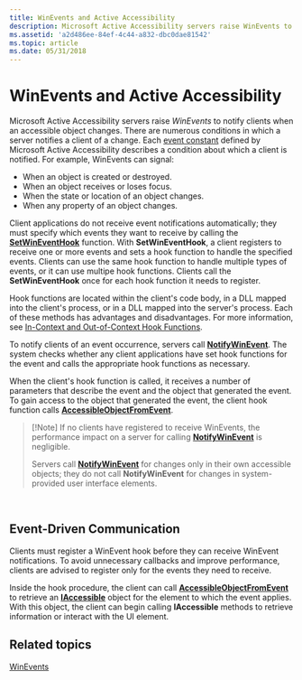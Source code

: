 ```yaml
---
title: WinEvents and Active Accessibility
description: Microsoft Active Accessibility servers raise WinEvents to notify clients when an accessible object changes.
ms.assetid: 'a2d486ee-84ef-4c44-a832-dbc0dae81542'
ms.topic: article
ms.date: 05/31/2018
---
```


# WinEvents and Active Accessibility

Microsoft Active Accessibility servers raise *WinEvents* to notify clients when an accessible object changes. There are numerous conditions in which a server notifies a client of a change. Each [event constant](event-constants.md) defined by Microsoft Active Accessibility describes a condition about which a client is notified. For example, WinEvents can signal:

-   When an object is created or destroyed.
-   When an object receives or loses focus.
-   When the state or location of an object changes.
-   When any property of an object changes.

Client applications do not receive event notifications automatically; they must specify which events they want to receive by calling the [**SetWinEventHook**](/windows/desktop/api/Winuser/nf-winuser-setwineventhook) function. With **SetWinEventHook**, a client registers to receive one or more events and sets a hook function to handle the specified events. Clients can use the same hook function to handle multiple types of events, or it can use multipe hook functions. Clients call the **SetWinEventHook** once for each hook function it needs to register.

Hook functions are located within the client's code body, in a DLL mapped into the client's process, or in a DLL mapped into the server's process. Each of these methods has advantages and disadvantages. For more information, see [In-Context and Out-of-Context Hook Functions](in-context-and-out-of-context-hook-functions.md).

To notify clients of an event occurrence, servers call [**NotifyWinEvent**](/windows/desktop/api/Winuser/nf-winuser-notifywinevent). The system checks whether any client applications have set hook functions for the event and calls the appropriate hook functions as necessary.

When the client's hook function is called, it receives a number of parameters that describe the event and the object that generated the event. To gain access to the object that generated the event, the client hook function calls [**AccessibleObjectFromEvent**](/windows/desktop/api/Oleacc/nf-oleacc-accessibleobjectfromevent).

> [!Note] If no clients have registered to receive WinEvents, the performance impact on a server for calling [**NotifyWinEvent**](/windows/desktop/api/Winuser/nf-winuser-notifywinevent) is negligible.
>
> Servers call [**NotifyWinEvent**](/windows/desktop/api/Winuser/nf-winuser-notifywinevent) for changes only in their own accessible objects; they do not call **NotifyWinEvent** for changes in system-provided user interface elements.

 

## Event-Driven Communication

Clients must register a WinEvent hook before they can receive WinEvent notifications. To avoid unnecessary callbacks and improve performance, clients are advised to register only for the events they need to receive.

Inside the hook procedure, the client can call [**AccessibleObjectFromEvent**](/windows/desktop/api/Oleacc/nf-oleacc-accessibleobjectfromevent) to retrieve an [**IAccessible**](/windows/desktop/api/oleacc/nn-oleacc-iaccessible) object for the element to which the event applies. With this object, the client can begin calling **IAccessible** methods to retrieve information or interact with the UI element.

## Related topics

<dl> <dt>

[WinEvents](winevents-collision169.md)
</dt> </dl>

 

 




